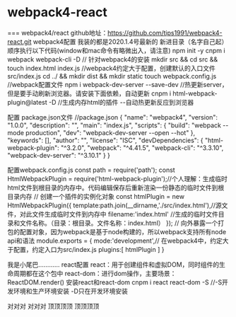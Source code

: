 # webpack4-react
===
webpack4/react
github地址：https://github.com/tips1991/webpack4-react.git
webpack4配置 我装的都是2020.1.4号最新的
新进目录（名字自己起）
顺序执行以下代码(window和mac命令有略微出入，请注意)
npm init -y
cnpm i webpack webpack-cli -D // 针对webpack4的安装
mkdir src && cd src && touch index.html index.js    //webpack4约定大于配置，创建默认的入口文件src/index.js
cd ../ && mkdir dist && mkdir static
touch webpack.config.js               //webpack配置文件
npm i webpack-dev-server --save-dev   //热更新server，但是要手动刷新浏览器。请安装下面依赖，自动更新
cnpm i html-webpack-plugin@latest -D  //生成内存html的插件  --自动热更新反应到浏览器

配置 package.json文件
//package.json
{
  "name": "webpack4",
  "version": "1.0.0",
  "description": "",
  "main": "index.js",
  "scripts": {
    "build": "webpack --mode production",
    "dev": "webpack-dev-server --open --hot"
  },
  "keywords": [],
  "author": "",
  "license": "ISC",
  "devDependencies": {
    "html-webpack-plugin": "^3.2.0",
    "webpack": "^4.41.5",
    "webpack-cli": "^3.3.10",
    "webpack-dev-server": "^3.10.1"
  }
}

配置webpack.config.js
const path = require('path');
const HtmlWebpackPlugin = require('html-webpack-plugin');//个人理解：生成临时html文件到根目录的内存中。代码编辑保存后重新渲染一份静态的临时文件到根目录内存
// 创建一个插件的实例化对象
const htmlPlugin = new HtmlWebpackPlugin({
	template:path.join(__dirname,'./src/index.html'),//源文件，对此文件生成临时文件到内存中
	filename:'index.html' //生成的临时文件目录和文件名称。（目录：根目录。文件名称：index.html）
});
// 向外暴露一个打包的配置对象，因为webpack是基于node构建的，所以webpack支持所有node api和语法
module.exports = {
	mode:'development',// 在webpack4中，约定大于配置，约定入口为src/index.js
	plugins:[
		htmlPlugin 
	]
}

我是小尾巴…………
react配置
react：用于创建组件和虚拟DOM，同时组件的生命周期都在这个包中
react-dom：进行dom操作，主要场景：ReactDOM.render()
安装react和react-dom
cnpm i react react-dom -S  //-S开发环境和生产环境安装  -D只在开发环境安装

对对对
对对对
顶顶顶顶
顶顶顶顶
